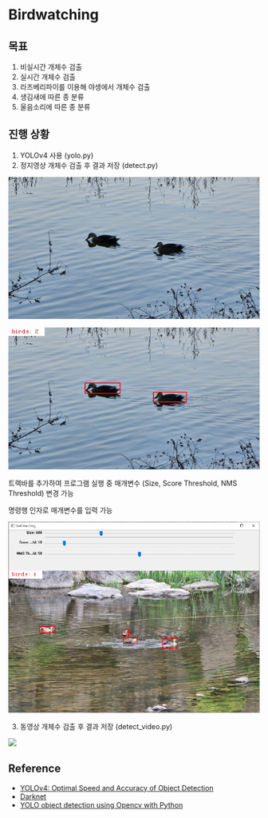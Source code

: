 # Birdwatching

## 목표
1. 비실시간 개체수 검출
2. 실시간 개체수 검출
3. 라즈베리파이를 이용해 야생에서 개체수 검출
4. 생김새에 따른 종 분류
5. 울음소리에 따른 종 분류

## 진행 상황
1. YOLOv4 사용 (yolo.py)
2. 정지영상 개체수 검출 후 결과 저장 (detect.py)

<p align="left"><img src="data/bird.jpg" width="512"\></p><p align="left"><img src="data/result.jpg" width="512"\></p>


  트랙바를 추가하여 프로그램 실행 중 매개변수 (Size, Score Threshold, NMS Threshold) 변경 가능

  명령행 인자로 매개변수를 입력 가능
    
<p align="left"><img src="data/program.jpg" width="512"\></p>

3. 동영상 개체수 검출 후 결과 저장 (detect_video.py)
<p align="left"><img src="data/result.gif" width="512"\></p>

## Reference
* [YOLOv4: Optimal Speed and Accuracy of Object Detection](https://arxiv.org/abs/2004.10934)
* [Darknet](https://github.com/AlexeyAB/darknet)
* [YOLO object detection using Opencv with Python](https://pysource.com/2019/06/27/yolo-object-detection-using-opencv-with-python)
